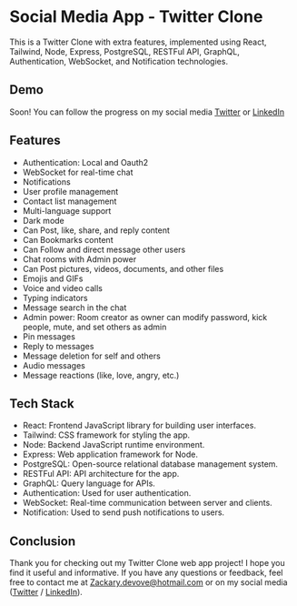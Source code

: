 <h1> Social Media App - Twitter Clone </h1>

This is a Twitter Clone with extra features, implemented using React, Tailwind, Node, Express, PostgreSQL, RESTFul API, GraphQL, Authentication, WebSocket, and Notification technologies.

<h2> Demo </h2>
Soon! You can follow the progress on my social media  <a href='https://twitter.com/ZackaryDevove'>Twitter</a> or <a href='https://www.linkedin.com/in/zackarydevove/'>LinkedIn</a>

<h2> Features </h2>

<ul>
<li>Authentication: Local and Oauth2</li>
<li>WebSocket for real-time chat</li>
<li>Notifications</li>
<li>User profile management</li>
<li>Contact list management</li>
<li>Multi-language support</li>
<li>Dark mode</li>
<li>Can Post, like, share, and reply content</li>
<li>Can Bookmarks content</li>
<li>Can Follow and direct message other users</li>
<li>Chat rooms with Admin power</li>
<li>Can Post pictures, videos, documents, and other files</li>
<li>Emojis and GIFs</li>
<li>Voice and video calls</li>
<li>Typing indicators</li>
<li>Message search in the chat</li>
<li>Admin power: Room creator as owner can modify password, kick people, mute, and set others as admin</li>
<li>Pin messages</li>
<li>Reply to messages</li>
<li>Message deletion for self and others</li>
<li>Audio messages</li>
<li>Message reactions (like, love, angry, etc.)</li>
</ul>


<h2>Tech Stack</h2>
<ul>
<li>React: Frontend JavaScript library for building user interfaces.</li>
<li>Tailwind: CSS framework for styling the app.</li>
<li>Node: Backend JavaScript runtime environment.</li>
<li>Express: Web application framework for Node.</li>
<li>PostgreSQL: Open-source relational database management system.</li>
<li>RESTFul API: API architecture for the app.</li>
<li>GraphQL: Query language for APIs.</li>
<li>Authentication: Used for user authentication.</li>
<li>WebSocket: Real-time communication between server and clients.</li>
<li>Notification: Used to send push notifications to users.</li>
</ul>

<h2> Conclusion </h2>

Thank you for checking out my Twitter Clone web app project! I hope you find it useful and informative. If you have any questions or feedback, feel free to contact me at Zackary.devove@hotmail.com or on my social media (<a href='https://twitter.com/ZackaryDevove'>Twitter</a> / <a href='https://www.linkedin.com/in/zackarydevove/'>LinkedIn</a>).
